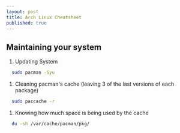 ```yaml
---
layout: post
title: Arch Linux Cheatsheet
published: true
---
```


## Maintaining your system

1. Updating System

```bash
  sudo pacman -Syu
```
    
1. Cleaning pacman's cache (leaving 3 of the last versions of each package)

```bash
  sudo paccache -r
```
  
1. Knowing how much space is being used by the cache

```bash
  du -sh /var/cache/pacman/pkg/
```

